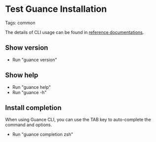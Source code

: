 # Test Guance Installation

Tags: common

The details of CLI usage can be found in [reference documentations](../docs/references/guance.md).

## Show version

* Run "guance version"

## Show help

* Run "guance help"
* Run "guance -h"

## Install completion

When using Guance CLI, you can use the TAB key to auto-complete the command and options.

* Run "guance completion zsh"
